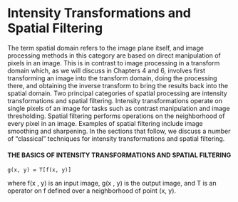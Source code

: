 # Intensity Transformations and Spatial Filtering
The term spatial domain refers to the image plane itself, and image processing methods in this category are based on direct manipulation of pixels in an image. This is in contrast to image processing in a transform domain which, as we will discuss in Chapters 4 and 6, involves first transforming an image into the transform domain, doing the processing there, and obtaining the inverse transform to bring the results back into the spatial domain. Two principal categories of spatial processing are intensity transformations and spatial filtering. Intensity transformations operate on single pixels of an image for tasks such as contrast manipulation and image thresholding. Spatial filtering performs operations on the neighborhood of every pixel in an image. Examples of spatial filtering include image smoothing and sharpening. In the sections that follow, we discuss a number of “classical” techniques for intensity transformations and spatial filtering.

#### THE BASICS OF INTENSITY TRANSFORMATIONS AND SPATIAL FILTERING

```
g(x, y) = T[f(x, y)]
```

where f(x , y) is an input image, g(x , y) is the output image, and T is an operator on f defined over a neighborhood of point (x, y).
